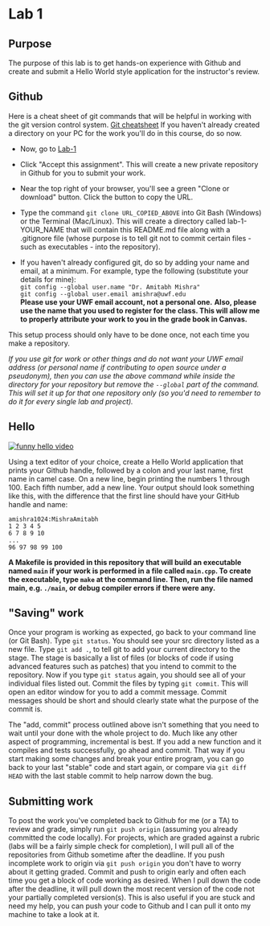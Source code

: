 # Lab 1

## Purpose
The purpose of this lab is to get hands-on experience with Github and create and submit a Hello World style application for the instructor's  review.

## Github
Here is a cheat sheet of git commands that will be helpful in working with the git version control system. [Git cheatsheet](https://education.github.com/git-cheat-sheet-education.pdf)
If you haven't already created a directory on your PC for the work you'll do in this course, do so now.

* Now, go to [Lab-1]()
* Click "Accept this assignment". This will create a new private repository in Github for you to submit your work.
* Near the top right of your browser, you'll see a green "Clone or download" button.
	Click the button to copy the URL.
* Type the command `git clone URL_COPIED_ABOVE` into Git Bash (Windows) or the Terminal (Mac/Linux).
This will create a directory called lab-1-YOUR_NAME that will contain this README.md file along with a .gitignore file (whose purpose is to tell git not to commit certain files - such as executables - into the repository).

* If you haven't already configured git, do so by adding your name and email, at a minimum.
For example, type the following (substitute your details for mine):\
`git config --global user.name "Dr. Amitabh Mishra"`\
`git config --global user.email amishra@uwf.edu`\
**Please use your UWF email account, not a personal one.**
**Also, please use the name that you used to register for the class.
This will allow me to properly attribute your work to you in the grade book in Canvas.**

This setup process should only have to be done once, not each time you make a repository.

_If you use git for work or other things and do not want your UWF email address (or personal name if contributing to open source under a pseudonym), then you can use the above command while inside the directory for your repository but remove the `--global` part of the command. This will set it up for that one repository only (so you'd need to remember to do it for every single lab and project)._

## Hello
[![funny hello video](https://img.youtube.com/vi/PUjvaMWKeBI/0.jpg)](https://www.youtube.com/watch?v=PUjvaMWKeBI)

Using a text editor of your choice, create a Hello World application that prints your Github handle, followed by a colon and your last name, first name in camel case.
On a new line, begin printing the numbers 1 through 100.
Each fifth number, add a new line.
Your output should look something like this, with the difference that the first line should have your GitHub handle and name:

```
amishra1024:MishraAmitabh
1 2 3 4 5
6 7 8 9 10
...
96 97 98 99 100
```

**A Makefile is provided in this repository that will build an executable named `main` if your work is performed in a file called `main.cpp`.
To create the executable, type `make` at the command line.
Then, run the file named main, e.g. `./main`, or debug compiler errors if there were any.**

## "Saving" work
Once your program is working as expected, go back to your command line (or Git Bash).
Type `git status`. You should see your src directory listed as a new file.
Type `git add .`, to tell git to add your current directory to the stage.
The stage is basically a list of files (or blocks of code if using advanced features such as patches) that you intend to commit to the repository.
Now if you type `git status` again, you should see all of your individual files listed out.
Commit the files by typing `git commit`. This will open an editor window for you to add a commit message.
Commit messages should be short and should clearly state what the purpose of the commit is.

The "add, commit" process outlined above isn't something that you need to wait until your done with the whole project to do.
Much like any other aspect of programming, incremental is best.
If you add a new function and it compiles and tests successfully, go ahead and commit.
That way if you start making some changes and break your entire program, you can go back to your last "stable" code and start again, or compare via `git diff HEAD` with the last stable commit to help narrow down the bug.

## Submitting work
To post the work you've completed back to Github for me (or a TA) to review and grade, simply run `git push origin` (assuming you already committed the code locally).
For projects, which are graded against a rubric (labs will be a fairly simple check for completion), I will pull all of the repositories from Github sometime after the deadline.
If you push incomplete work to origin via `git push origin` you don't have to worry about it getting graded.
Commit and push to origin early and often each time you get a block of code working as desired.
When I pull down the code after the deadline, it will pull down the most recent version of the code not your partially completed version(s).
This is also useful if you are stuck and need my help, you can push your code to Github and I can pull it onto my machine to take a look at it.
